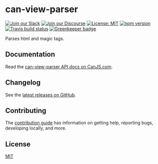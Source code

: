 # can-view-parser

[![Join our Slack](https://img.shields.io/badge/slack-join%20chat-611f69.svg)](https://www.bitovi.com/community/slack?utm_source=badge&utm_medium=badge&utm_campaign=pr-badge&utm_content=badge)
[![Join our Discourse](https://img.shields.io/discourse/https/forums.bitovi.com/posts.svg)](https://forums.bitovi.com/?utm_source=badge&utm_medium=badge&utm_campaign=pr-badge&utm_content=badge)
[![License: MIT](https://img.shields.io/badge/license-MIT-blue.svg)](https://github.com/canjs/can-view-parser/blob/master/LICENSE.md)
[![npm version](https://badge.fury.io/js/can-view-parser.svg)](https://www.npmjs.com/package/can-view-parser)
[![Travis build status](https://travis-ci.org/canjs/can-view-parser.svg?branch=master)](https://travis-ci.org/canjs/can-view-parser)
[![Greenkeeper badge](https://badges.greenkeeper.io/canjs/can-view-parser.svg)](https://greenkeeper.io/)

Parses html and magic tags.

## Documentation

Read the [can-view-parser API docs on CanJS.com](https://canjs.com/doc/can-view-parser.html).

## Changelog

See the [latest releases on GitHub](https://github.com/canjs/can-view-parser/releases).

## Contributing

The [contribution guide](https://github.com/canjs/can-view-parser/blob/master/CONTRIBUTING.md) has information on getting help, reporting bugs, developing locally, and more.

## License

[MIT](https://github.com/canjs/can-view-parser/blob/master/LICENSE.md)

